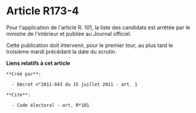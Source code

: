 # Article R173-4

Pour l'application de l'article R. 101, la liste des candidats est arrêtée par le ministre de l'intérieur et publiée au
Journal officiel. 

Cette publication doit intervenir, pour le premier tour, au plus tard le troisième mardi précédant la date du scrutin.

**Liens relatifs à cet article**

	**Créé par**:

	  - Décret n°2011-843 du 15 juillet 2011 - art. 1

	**Cite**:

	  - Code électoral - art. R*101
